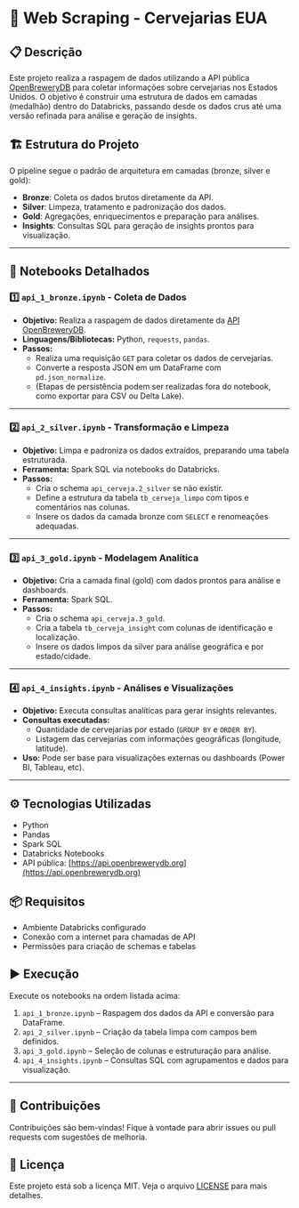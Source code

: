# 🍺 Web Scraping - Cervejarias EUA

## 📋 Descrição

Este projeto realiza a raspagem de dados utilizando a API pública [OpenBreweryDB](https://api.openbrewerydb.org)
para coletar informações sobre cervejarias nos Estados Unidos. O objetivo é construir uma estrutura de dados
em camadas (medalhão) dentro do Databricks, passando desde os dados crus até uma versão refinada para análise
e geração de insights.

## 🏗️ Estrutura do Projeto

O pipeline segue o padrão de arquitetura em camadas (bronze, silver e gold):

- **Bronze**: Coleta os dados brutos diretamente da API.
- **Silver**: Limpeza, tratamento e padronização dos dados.
- **Gold**: Agregações, enriquecimentos e preparação para análises.
- **Insights**: Consultas SQL para geração de insights prontos para visualização.

---

## 📂 Notebooks Detalhados

### 1️⃣ `api_1_bronze.ipynb` - Coleta de Dados

- **Objetivo:** Realiza a raspagem de dados diretamente da [API OpenBreweryDB](https://api.openbrewerydb.org).
- **Linguagens/Bibliotecas:** Python, `requests`, `pandas`.
- **Passos:**
  - Realiza uma requisição `GET` para coletar os dados de cervejarias.
  - Converte a resposta JSON em um DataFrame com `pd.json_normalize`.
  - (Etapas de persistência podem ser realizadas fora do notebook, como exportar para CSV ou Delta Lake).

---

### 2️⃣ `api_2_silver.ipynb` - Transformação e Limpeza

- **Objetivo:** Limpa e padroniza os dados extraídos, preparando uma tabela estruturada.
- **Ferramenta:** Spark SQL via notebooks do Databricks.
- **Passos:**
  - Cria o schema `api_cerveja.2_silver` se não existir.
  - Define a estrutura da tabela `tb_cerveja_limpo` com tipos e comentários nas colunas.
  - Insere os dados da camada bronze com `SELECT` e renomeações adequadas.

---

### 3️⃣ `api_3_gold.ipynb` - Modelagem Analítica

- **Objetivo:** Cria a camada final (gold) com dados prontos para análise e dashboards.
- **Ferramenta:** Spark SQL.
- **Passos:**
  - Cria o schema `api_cerveja.3_gold`.
  - Cria a tabela `tb_cerveja_insight` com colunas de identificação e localização.
  - Insere os dados limpos da silver para análise geográfica e por estado/cidade.

---

### 4️⃣ `api_4_insights.ipynb` - Análises e Visualizações

- **Objetivo:** Executa consultas analíticas para gerar insights relevantes.
- **Consultas executadas:**
  - Quantidade de cervejarias por estado (`GROUP BY` e `ORDER BY`).
  - Listagem das cervejarias com informações geográficas (longitude, latitude).
- **Uso:** Pode ser base para visualizações externas ou dashboards (Power BI, Tableau, etc).

---

## ⚙️ Tecnologias Utilizadas

- Python
- Pandas
- Spark SQL
- Databricks Notebooks
- API pública: [https://api.openbrewerydb.org](https://api.openbrewerydb.org)

## 📦 Requisitos

- Ambiente Databricks configurado
- Conexão com a internet para chamadas de API
- Permissões para criação de schemas e tabelas

## ▶️ Execução

Execute os notebooks na ordem listada acima:

1. `api_1_bronze.ipynb` – Raspagem dos dados da API e conversão para DataFrame.
2. `api_2_silver.ipynb` – Criação da tabela limpa com campos bem definidos.
3. `api_3_gold.ipynb` – Seleção de colunas e estruturação para análise.
4. `api_4_insights.ipynb` – Consultas SQL com agrupamentos e dados para visualização.

---

## 🤝 Contribuições

Contribuições são bem-vindas! Fique à vontade para abrir issues ou pull requests com sugestões de melhoria.

## 📄 Licença

Este projeto está sob a licença MIT. Veja o arquivo [LICENSE](LICENSE) para mais detalhes.
